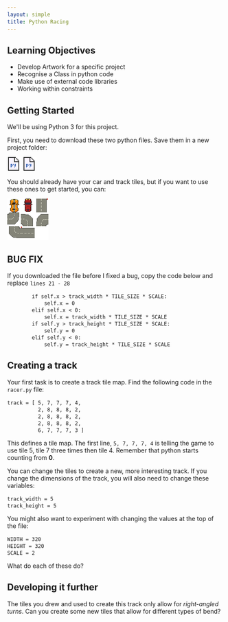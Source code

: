 ```yaml
---
layout: simple
title: Python Racing
---
```


## Learning Objectives

* Develop Artwork for a specific project
* Recognise a Class in python code
* Make use of external code libraries
* Working within constraints

## Getting Started

We'll be using Python 3 for this project.

First, you need to download these two python files. Save them in a new project folder:

[![racer.py](resources/pyicon.gif)](resources/racer.py) [![pyxel.py](resources/pyicon.gif)](resources/pyxel.py)

You should already have your car and track tiles, but if you want to use these ones to get started, you can:

[![tiles.png](resources/tiles.png)](resources/tiles.png)

## BUG FIX

If you downloaded the file before I fixed a bug, copy the code below and replace `lines 21 - 28`

```
        if self.x > track_width * TILE_SIZE * SCALE:
            self.x = 0
        elif self.x < 0:
            self.x = track_width * TILE_SIZE * SCALE
        if self.y > track_height * TILE_SIZE * SCALE:
            self.y = 0
        elif self.y < 0:
            self.y = track_height * TILE_SIZE * SCALE
```

## Creating a track

Your first task is to create a track tile map. Find the following code in the `racer.py` file:

```
track = [ 5, 7, 7, 7, 4, 
          2, 8, 8, 8, 2,
          2, 8, 8, 8, 2,
          2, 8, 8, 8, 2,
          6, 7, 7, 7, 3 ]
```

This defines a tile map. The first line, `5, 7, 7, 7, 4` is telling the game to use tile 5, tile 7 three times then tile 4. Remember that python starts counting from **0**.

You can change the tiles to create a new,  more interesting track. If you change the dimensions of the track, you will also need to change these variables:

```
track_width = 5
track_height = 5
```

You might also want to experiment with changing the values at the top of the file:

```
WIDTH = 320
HEIGHT = 320
SCALE = 2
```

What do each of these do?

## Developing it further

The tiles you drew and used to create this track only allow for *right-angled turns*. Can you create some new tiles that allow for different types of bend?